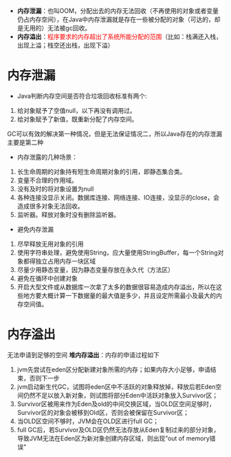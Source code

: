 - **内存泄漏**：也叫OOM，分配出去的内存无法回收（不再使用的对象或者变量仍占内存空间），在Java中内存泄漏就是存在一些被分配的对象（可达的，却是无用的）无法被gc回收。
- **内存溢出**：<font color=#FF0000 >程序要求的内存超出了系统所能分配的范围</font>（比如：栈满还入栈，出现上溢；栈空还出栈，出现下溢）
# 内存泄漏
- Java判断内存空间是否符合垃圾回收标准有两个:
1. 给对象赋予了空值null，以下再没有调用过。    
2. 给对象赋予了新值，既重新分配了内存空间。

GC可以有效的解决第一种情况，但是无法保证情况二，所以Java存在的内存泄漏主要是第二种

- 内存泄露的几种场景：
1. 长生命周期的对象持有短生命周期对象的引用，即静态集合类。
2. 变量不合理的作用域。
3. 没有及时的将对象设置为null
4. 各种连接没显示关闭。数据库连接、网络连接、IO连接，没显示的close，会造成很多对象无法回收。
5. 监听器。释放对象时没有删除监听器。

- 避免内存泄漏
1. 尽早释放无用对象的引用
2. 使用字符串处理，避免使用String，应大量使用StringBuffer，每一个String对象都得独立占用内存一块区域
3. 尽量少用静态变量，因为静态变量存放在永久代（方法区）
4. 避免在循环中创建对象
5. 开启大型文件或从数据库一次拿了太多的数据很容易造成内存溢出，所以在这些地方要大概计算一下数据量的最大值是多少，并且设定所需最小及最大的内存空间值。
# 内存溢出
无法申请到足够的空间
**堆内存溢出**：内存的申请过程如下
1. jvm先尝试在eden区分配新建对象所需的内存；如果内存大小足够，申请结束，否则下一步
2. jvm启动新生代GC，试图将eden区中不活跃的对象释放掉，释放后若Eden空间仍然不足以放入新对象，则试图将部分Eden中活跃对象放入Survivor区；
3. Survivor区被用来作为Eden及old的中间交换区域，当OLD区空间足够时，Survivor区的对象会被移到Old区，否则会被保留在Survivor区；
4. 当OLD区空间不够时，JVM会在OLD区进行full GC；
5. full GC后，若Survivor及OLD区仍然无法存放从Eden复制过来的部分对象，导致JVM无法在Eden区为新对象创建内存区域，则出现”out of memory错误”
